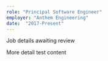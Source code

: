 ```yaml
---
role: "Principal Software Engineer"
employer: "Anthem Engineering"
date:  "2017-Present"
---
```

Job details awaiting review

More detail test content
